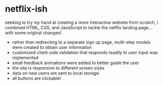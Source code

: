 # netflix-ish
seeking to try my hand at creating a more interactive website from scratch, i combined HTML, CSS, and JavaScript to tackle the netflix landing page... with some original changes! 

- rather than redirecting to a separate sign up page, multi-step modals were created to obtain user information
- customized client-side validation that responds readily to user input was implemented
- small feedback animations were added to better guide the user
- the site is responsive to different screen sizes
- data on new users are sent to local storage 
- all buttons are clickable!
